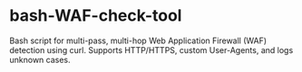 # bash-WAF-check-tool
Bash script for multi-pass, multi-hop Web Application Firewall (WAF) detection using curl. Supports HTTP/HTTPS, custom User-Agents, and logs unknown cases.
